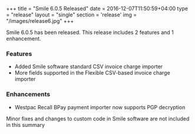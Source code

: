+++
title = "Smile 6.0.5 Released"
date = 2016-12-07T11:50:59+04:00
type = "release"
layout = "single"
section = 'release'
img = "/images/release6.jpg"
+++

Smile 6.0.5 has been released. This release includes 2 features and 1 enhancement.

<h3>Features</h3>
<ul>
<li>Added Smile software standard CSV invoice charge importer</li>
<li>More fields supported in the Flexible CSV-based invoice charge importer</li>
</ul>
<h3>Enhancements</h3>
<ul>
<li>Westpac Recall BPay payment importer now supports PGP decryption</li>
</ul>

Minor fixes and changes to custom code in Smile software are not included in this summary